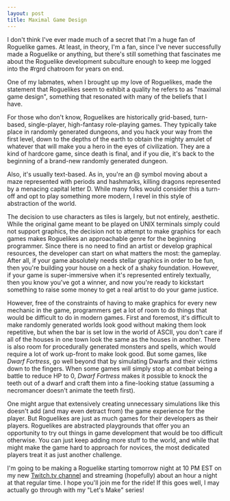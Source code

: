 ```yaml
---
layout: post
title: Maximal Game Design
---
```

I don't think I've ever made much of a secret that I'm a huge fan of Roguelike
games. At least, in theory, I'm a fan, since I've never successfully made a
Roguelike or anything, but there's still something that fascinates me about the
Roguelike development subculture enough to keep me logged into the #rgrd chatroom
for years on end.

One of my labmates, when I brought up my love of Roguelikes, made the statement
that Roguelikes seem to exhibit a quality he refers to as "maximal game design",
something that resonated with many of the beliefs that I have.

For those who don't know, Roguelikes are historically grid-based, turn-based,
single-player, high-fantasy role-playing games. They typically take place in
randomly generated dungeons, and you hack your way from the first level, down to
the depths of the earth to obtain the mighty amulet of whatever that will make
you a hero in the eyes of civilization. They are a kind of hardcore game, since
death is final, and if you die, it's back to the beginning of a brand-new
randomly generated dungeon.

Also, it's usually text-based. As in, you're an @ symbol moving about a maze
represented with periods and hashmarks, killing dragons represented by a
menacing capital letter D. While many folks would consider this a turn-off and
opt to play something more modern, I revel in this style of abstraction of the
world.

The decision to use characters as tiles is largely, but not entirely, aesthetic.
While the original game meant to be played on UNIX terminals simply could not
support graphics, the decision not to attempt to make graphics for each games
makes Roguelikes an approachable genre for the beginning programmer. Since there
is no need to find an artist or develop graphical resources, the developer can
start on what matters the most: the gameplay. After all, if your game absolutely
needs stellar graphics in order to be fun, then you're building your house on
a heck of a shaky foundation. However, if your game is super-immersive when it's
represented entirely textually, then you know you've got a winner, and now you're
ready to kickstart something to raise some money to get a real artist to do your
game justice.

However, free of the constraints of having to make graphics for every new 
mechanic in the game, programmers get a lot of room to do things that would
be difficult to do in modern games. First and foremost, it's difficult to
make randomly generated worlds look good without making them look repetitive,
but when the bar is set low in the world of ASCII, you don't care if all of
the houses in one town look the same as the houses in another. There is also
room for procedurally generated monsters and spells, which would require a lot
of work up-front to make look good. But some games, like *Dwarf Fortress*, go
well beyond that by simulating Dwarfs and their victims down to the fingers.
When some games will simply stop at combat being a battle to reduce HP to 0,
*Dwarf Fortress* makes it possible to knock the teeth out of a dwarf and craft
them into a fine-looking statue (assuming a necromancer doesn't animate the
teeth first).

One might argue that extensively creating unnecessary simulations like this
doesn't add (and may even detract from) the game experience for the player.
But Roguelikes are just as much games for their developers as their players.
Roguelikes are abstracted playgrounds that offer you an opportunity to try out
things in game development that would be too difficult otherwise. You can just
keep adding more stuff to the world, and while that might make the game hard to
approach for novices, the most dedicated players treat it as just another
challenge.

I'm going to be making a Roguelike starting tomorrow night at 10 PM EST
on my new [Twitch.tv channel](http://twitch.tv/isharacomix) and streaming
(hopefully) about an hour a night at that regular time. I hope you'll join me
for the ride! If this goes well, I may actually go through with my "Let's Make"
series!


